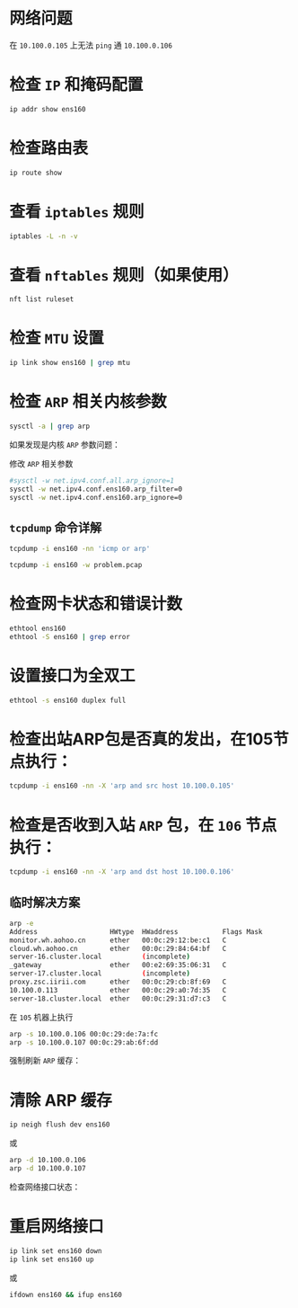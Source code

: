 # 网络问题

在 `10.100.0.105` 上无法 `ping` 通 `10.100.0.106`

##

# 检查 `IP` 和掩码配置

```bash
ip addr show ens160
```

# 检查路由表

```bash
ip route show
```

# 查看 `iptables` 规则

```bash
iptables -L -n -v
```

# 查看 `nftables` 规则（如果使用）

```bash
nft list ruleset
```

# 检查 `MTU` 设置

```bash
ip link show ens160 | grep mtu
```

# 检查 `ARP` 相关内核参数

```bash
sysctl -a | grep arp
```

如果发现是内核 `ARP` 参数问题：

修改 `ARP` 相关参数

```bash
#sysctl -w net.ipv4.conf.all.arp_ignore=1
sysctl -w net.ipv4.conf.ens160.arp_filter=0
sysctl -w net.ipv4.conf.ens160.arp_ignore=0
```

## `tcpdump` 命令详解

```bash
tcpdump -i ens160 -nn 'icmp or arp'
```

```bash
tcpdump -i ens160 -w problem.pcap
```

# 检查网卡状态和错误计数

```bash
ethtool ens160
ethtool -S ens160 | grep error
```

# 设置接口为全双工

```bash
ethtool -s ens160 duplex full
```

# 检查出站ARP包是否真的发出，在105节点执行：

```bash
tcpdump -i ens160 -nn -X 'arp and src host 10.100.0.105'
```

# 检查是否收到入站 `ARP` 包，在 `106` 节点执行：

```bash
tcpdump -i ens160 -nn -X 'arp and dst host 10.100.0.106'
```

## 临时解决方案

```bash
arp -e
Address                  HWtype  HWaddress           Flags Mask            Iface
monitor.wh.aohoo.cn      ether   00:0c:29:12:be:c1   C                     ens160
cloud.wh.aohoo.cn        ether   00:0c:29:84:64:bf   C                     ens160
server-16.cluster.local          (incomplete)                              ens160
_gateway                 ether   00:e2:69:35:06:31   C                     ens160
server-17.cluster.local          (incomplete)                              ens160
proxy.zsc.iirii.com      ether   00:0c:29:cb:8f:69   C                     ens160
10.100.0.113             ether   00:0c:29:a0:7d:35   C                     ens160
server-18.cluster.local  ether   00:0c:29:31:d7:c3   C                     ens160
```

在 `105` 机器上执行

```bash
arp -s 10.100.0.106 00:0c:29:de:7a:fc
arp -s 10.100.0.107 00:0c:29:ab:6f:dd
```

强制刷新 `ARP` 缓存：

# 清除 ARP 缓存

```bash
ip neigh flush dev ens160
```

或

```bash
arp -d 10.100.0.106
arp -d 10.100.0.107
```

检查网络接口状态：

# 重启网络接口

```bash
ip link set ens160 down
ip link set ens160 up
```

或

```bash
ifdown ens160 && ifup ens160
```